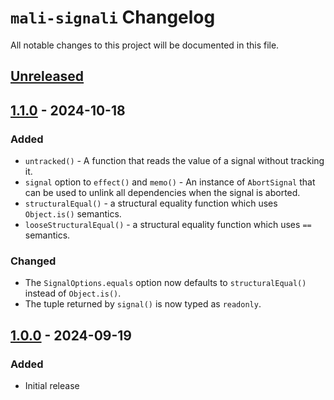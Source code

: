 # `mali-signali` Changelog

All notable changes to this project will be documented in this file.

## [Unreleased]

## [1.1.0] - 2024-10-18
### Added
- `untracked()` - A function that reads the value of a signal without tracking it.
- `signal` option to `effect()` and `memo()` - An instance of `AbortSignal` that can be used to unlink all dependencies when the signal is aborted.
- `structuralEqual()` - a structural equality function which uses `Object.is()` semantics.
- `looseStructuralEqual()` - a structural equality function which uses `==` semantics.

### Changed
- The `SignalOptions.equals` option now defaults to `structuralEqual()` instead of `Object.is()`.
- The tuple returned by `signal()` is now typed as `readonly`.

## [1.0.0] - 2024-09-19
### Added
- Initial release

[Unreleased]: https://github.com/raleksandar/mali-signali/compare/v1.1.0...HEAD
[1.1.0]: https://github.com/raleksandar/mali-signali/releases/tag/v1.1.0
[1.0.0]: https://github.com/raleksandar/mali-signali/releases/tag/v1.0.0